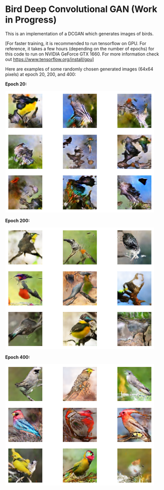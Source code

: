 # Bird Deep Convolutional GAN (Work in Progress)

This is an implementation of a DCGAN which generates images of birds.

[For faster training, it is recommended to run tensorflow on GPU. For reference, it takes a few hours (depending on the number of epochs) for this code to run on NVIDIA GeForce GTX 1660. For more information check out https://www.tensorflow.org/install/gpu]

Here are examples of some randomly chosen generated images (64x64 pixels) at epoch 20, 200, and 400:

**Epoch 20:**

![example](generated_images_epoch_20.png)

**Epoch 200:**

![example](generated_images_epoch_200.png)

**Epoch 400:**

![example](generated_images_epoch_400.png)
